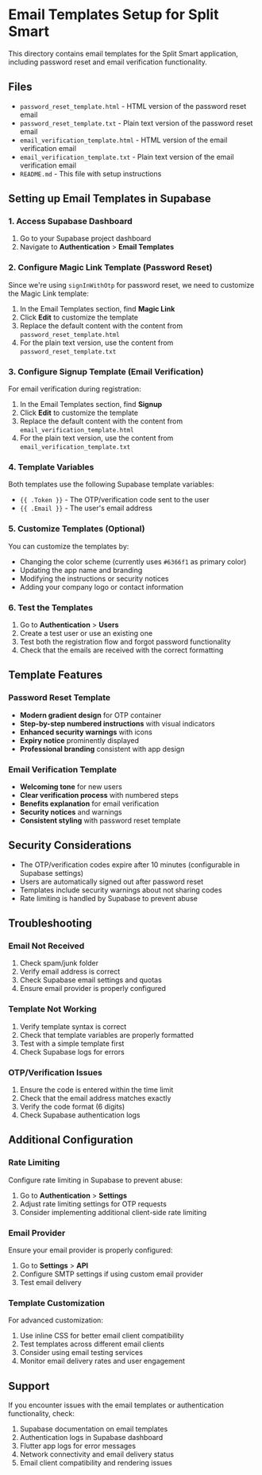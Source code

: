 # Email Templates Setup for Split Smart

This directory contains email templates for the Split Smart application, including password reset and email verification functionality.

## Files

- `password_reset_template.html` - HTML version of the password reset email
- `password_reset_template.txt` - Plain text version of the password reset email
- `email_verification_template.html` - HTML version of the email verification email
- `email_verification_template.txt` - Plain text version of the email verification email
- `README.md` - This file with setup instructions

## Setting up Email Templates in Supabase

### 1. Access Supabase Dashboard

1. Go to your Supabase project dashboard
2. Navigate to **Authentication** > **Email Templates**

### 2. Configure Magic Link Template (Password Reset)

Since we're using `signInWithOtp` for password reset, we need to customize the Magic Link template:

1. In the Email Templates section, find **Magic Link**
2. Click **Edit** to customize the template
3. Replace the default content with the content from `password_reset_template.html`
4. For the plain text version, use the content from `password_reset_template.txt`

### 3. Configure Signup Template (Email Verification)

For email verification during registration:

1. In the Email Templates section, find **Signup**
2. Click **Edit** to customize the template
3. Replace the default content with the content from `email_verification_template.html`
4. For the plain text version, use the content from `email_verification_template.txt`

### 4. Template Variables

Both templates use the following Supabase template variables:

- `{{ .Token }}` - The OTP/verification code sent to the user
- `{{ .Email }}` - The user's email address

### 5. Customize Templates (Optional)

You can customize the templates by:

- Changing the color scheme (currently uses `#6366f1` as primary color)
- Updating the app name and branding
- Modifying the instructions or security notices
- Adding your company logo or contact information

### 6. Test the Templates

1. Go to **Authentication** > **Users**
2. Create a test user or use an existing one
3. Test both the registration flow and forgot password functionality
4. Check that the emails are received with the correct formatting

## Template Features

### Password Reset Template

- **Modern gradient design** for OTP container
- **Step-by-step numbered instructions** with visual indicators
- **Enhanced security warnings** with icons
- **Expiry notice** prominently displayed
- **Professional branding** consistent with app design

### Email Verification Template

- **Welcoming tone** for new users
- **Clear verification process** with numbered steps
- **Benefits explanation** for email verification
- **Security notices** and warnings
- **Consistent styling** with password reset template

## Security Considerations

- The OTP/verification codes expire after 10 minutes (configurable in Supabase settings)
- Users are automatically signed out after password reset
- Templates include security warnings about not sharing codes
- Rate limiting is handled by Supabase to prevent abuse

## Troubleshooting

### Email Not Received

1. Check spam/junk folder
2. Verify email address is correct
3. Check Supabase email settings and quotas
4. Ensure email provider is properly configured

### Template Not Working

1. Verify template syntax is correct
2. Check that template variables are properly formatted
3. Test with a simple template first
4. Check Supabase logs for errors

### OTP/Verification Issues

1. Ensure the code is entered within the time limit
2. Check that the email address matches exactly
3. Verify the code format (6 digits)
4. Check Supabase authentication logs

## Additional Configuration

### Rate Limiting

Configure rate limiting in Supabase to prevent abuse:

1. Go to **Authentication** > **Settings**
2. Adjust rate limiting settings for OTP requests
3. Consider implementing additional client-side rate limiting

### Email Provider

Ensure your email provider is properly configured:

1. Go to **Settings** > **API**
2. Configure SMTP settings if using custom email provider
3. Test email delivery

### Template Customization

For advanced customization:

1. Use inline CSS for better email client compatibility
2. Test templates across different email clients
3. Consider using email testing services
4. Monitor email delivery rates and user engagement

## Support

If you encounter issues with the email templates or authentication functionality, check:

1. Supabase documentation on email templates
2. Authentication logs in Supabase dashboard
3. Flutter app logs for error messages
4. Network connectivity and email delivery status
5. Email client compatibility and rendering issues
